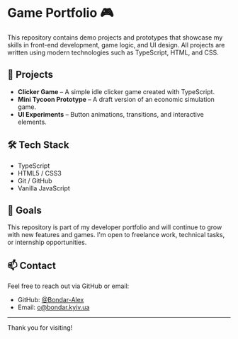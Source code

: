 # Game Portfolio 🎮

This repository contains demo projects and prototypes that showcase my skills in front-end development, game logic, and UI design. All projects are written using modern technologies such as TypeScript, HTML, and CSS.

## 📂 Projects

- **Clicker Game** – A simple idle clicker game created with TypeScript.
- **Mini Tycoon Prototype** – A draft version of an economic simulation game.
- **UI Experiments** – Button animations, transitions, and interactive elements.

## 🛠️ Tech Stack

- TypeScript
- HTML5 / CSS3
- Git / GitHub
- Vanilla JavaScript

## 🚀 Goals

This repository is part of my developer portfolio and will continue to grow with new features and games. I'm open to freelance work, technical tasks, or internship opportunities.

## 📫 Contact

Feel free to reach out via GitHub or email:

- GitHub: [@Bondar-Alex](https://github.com/Bondar-Alex)
- Email: o@bondar.kyiv.ua

---

Thank you for visiting!
